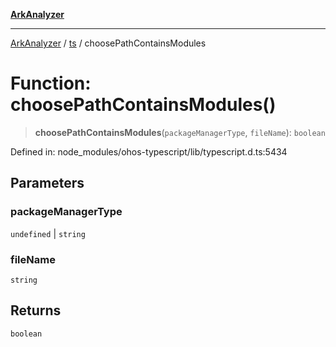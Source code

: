 [**ArkAnalyzer**](../../../../README.md)

***

[ArkAnalyzer](../../../../globals.md) / [ts](../README.md) / choosePathContainsModules

# Function: choosePathContainsModules()

> **choosePathContainsModules**(`packageManagerType`, `fileName`): `boolean`

Defined in: node\_modules/ohos-typescript/lib/typescript.d.ts:5434

## Parameters

### packageManagerType

`undefined` | `string`

### fileName

`string`

## Returns

`boolean`

